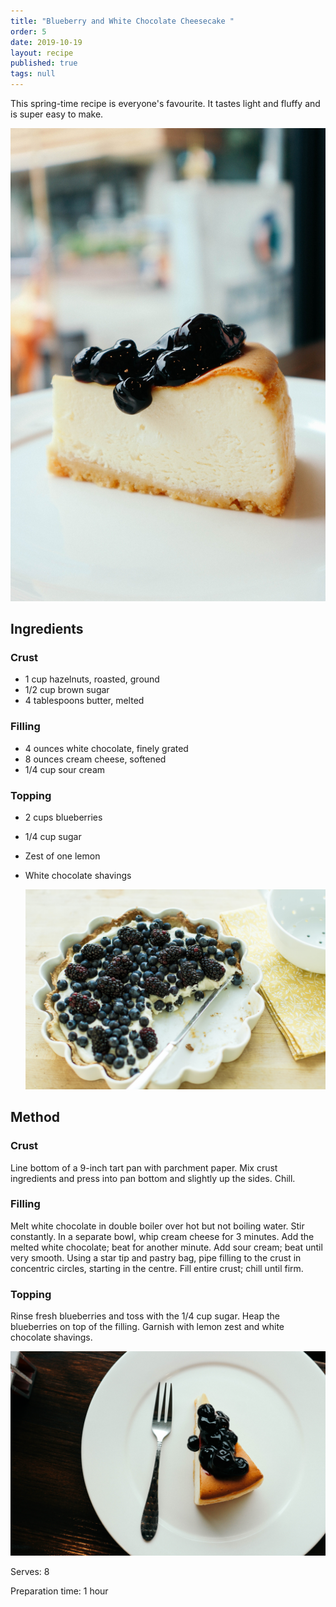 ```yaml
---
title: "Blueberry and White Chocolate Cheesecake "
order: 5
date: 2019-10-19
layout: recipe
published: true
tags: null
---
```

This spring-time recipe is everyone's favourite. It tastes light and fluffy and is super easy to make. 

![White cheesecake with blueberries on top](../uploads/waranya-mooldee-tb0ao4cqrqc-unsplash.jpg)

## Ingredients

### Crust

* 1 cup hazelnuts, roasted, ground 
* 1/2 cup brown sugar
* 4 tablespoons butter, melted 

### Filling

* 4 ounces white chocolate, finely grated 
* 8 ounces cream cheese, softened
* 1/4 cup sour cream 

### Topping

* 2 cups blueberries 
* 1/4 cup sugar 
* Zest of one lemon 
* White chocolate shavings 

  ![A whole cheesecake with blueberries on top ](../uploads/erol-ahmed-n2jdazh03y-unsplash.jpg)

## Method

### Crust

Line bottom of a 9-inch tart pan with parchment paper. Mix crust ingredients and press into pan bottom and slightly up the sides. Chill.

### Filling

Melt white chocolate in double boiler over hot but not boiling water. Stir constantly. In a separate bowl, whip cream cheese for 3 minutes. Add the melted white chocolate; beat for another minute. Add sour cream; beat until very smooth. Using a star tip and pastry bag, pipe filling to the crust in concentric circles, starting in the centre. Fill entire crust; chill until firm.

### Topping

Rinse fresh blueberries and toss with the 1/4 cup sugar. Heap the blueberries on top of the filling. Garnish with lemon zest and white chocolate shavings.

![A slice of cheesecake with blueberries on top](../uploads/waranya-mooldee-lf5psulizse-unsplash.jpg)

Serves: 8

Preparation time: 1 hour